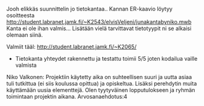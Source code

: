 Jooh elikkäs suunnittelin jo tietokantaa.. Kannan ER-kaavio löytyy osoitteesta http://student.labranet.jamk.fi/~K2543/elvisVeljeni/junakantabyniko.mwb
Kanta ei ole ihan valmis... Lisätään vielä tarvittavat tietotyypit ni se alkaisi olemaan siinä.


Valmiit tääl: http://student.labranet.jamk.fi/~K2065/


- Tietokanta yhteydet rakennettu ja testattu toimii 5/5 joten kodailua vaille valmista



Niko Valkonen: Projektiin käytetty aika on suhteellisen suuri ja uutta asiaa tuli tutkittua (ei siis koulussa opittua) ja opiskeltua. Lisäksi perehdytin muita käyttämään uusia elementtejä. Olen tyytyväinen lopputulokseen ja ryhmän toimintaan projektin aikana. Arvosanaehdotus:4
